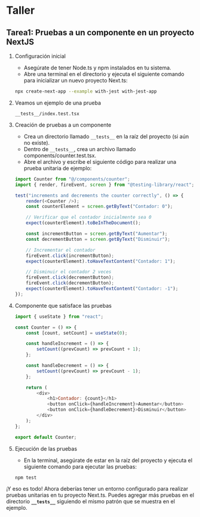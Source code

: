 # Taller

## **Tarea1:** Pruebas a un componente en un proyecto NextJS

1.  Configuración inicial

    -   Asegúrate de tener Node.ts y npm instalados en tu sistema.
    -   Abre una terminal en el directorio y ejecuta el siguiente comando para inicializar un nuevo proyecto Next.ts:

    ```bash
    npx create-next-app --example with-jest with-jest-app
    ```

2.  Veamos un ejemplo de una prueba

    `__tests__/index.test.tsx`

3.  Creación de pruebas a un componente

    -   Crea un directorio llamado `__tests__` en la raíz del proyecto (si aún no existe).
    -   Dentro de `__tests__`, crea un archivo llamado components/counter.test.tsx.
    -   Abre el archivo y escribe el siguiente código para realizar una prueba unitaria de ejemplo:

    ```javascript
    import Counter from "@/components/counter";
    import { render, fireEvent, screen } from "@testing-library/react";

    test("increments and decrements the counter correctly", () => {
    	render(<Counter />);
    	const counterElement = screen.getByText("Contador: 0");

    	// Verificar que el contador inicialmente sea 0
    	expect(counterElement).toBeInTheDocument();

    	const incrementButton = screen.getByText("Aumentar");
    	const decrementButton = screen.getByText("Disminuir");

    	// Incrementar el contador
    	fireEvent.click(incrementButton);
    	expect(counterElement).toHaveTextContent("Contador: 1");

    	// Disminuir el contador 2 veces
    	fireEvent.click(decrementButton);
    	fireEvent.click(decrementButton);
    	expect(counterElement).toHaveTextContent("Contador: -1");
    });
    ```

4.  Componente que satisface las pruebas

    ```javascript
    import { useState } from "react";

    const Counter = () => {
    	const [count, setCount] = useState(0);

    	const handleIncrement = () => {
    		setCount((prevCount) => prevCount + 1);
    	};

    	const handleDecrement = () => {
    		setCount((prevCount) => prevCount - 1);
    	};

    	return (
    		<div>
    			<h1>Contador: {count}</h1>
    			<button onClick={handleIncrement}>Aumentar</button>
    			<button onClick={handleDecrement}>Disminuir</button>
    		</div>
    	);
    };

    export default Counter;
    ```

5.  Ejecución de las pruebas

    -   En la terminal, asegúrate de estar en la raíz del proyecto y ejecuta el siguiente comando para ejecutar las pruebas:

    ```bash
    npm test
    ```

¡Y eso es todo! Ahora deberías tener un entorno configurado para realizar pruebas unitarias en tu proyecto Next.ts. Puedes agregar más pruebas en el directorio **`__tests__`** siguiendo el mismo patrón que se muestra en el ejemplo.
